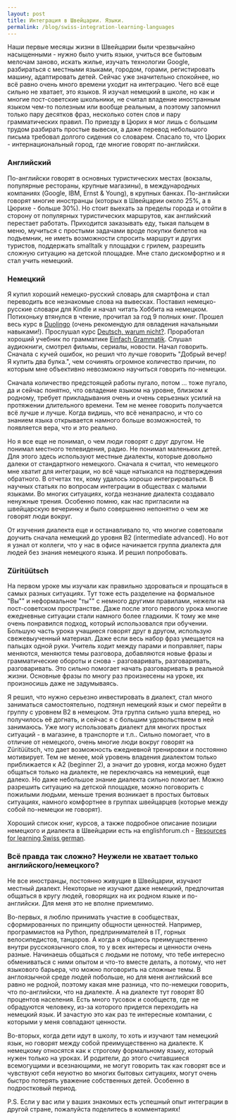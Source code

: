 ```yaml
---
layout: post
title: Интеграция в Швейцарии. Языки.
permalink: /blog/swiss-integration-learning-languages
---
```

Наши первые месяцы жизни в Швейцарии были чрезвычайно насыщенными - нужно было учить языки, учиться все бытовым мелочам заново, искать жилье, изучать технологии Google, разбираться с местными языками, городом, горами, регистировать машину, адаптировать детей. Сейчас уже значительно спокойнее, но всё равно очень много времени уходит на интеграцию. Чего всё еще сильно не хватает, это языков. Я изучал немецкий в школе, но как и многие пост-советские школьники, не считал владение иностранным языком чем-то полезным или вообще реальным, а поэтому запомнил только пару десятков фраз, несколько сотен слов и пару грамматических правил. По приезду в Цюрих я мог лишь с большим трудом разбирать простые вывески, а даже перевод небольшого письма требовал долгого сидения со словарем. Спасало то, что Цюрих - интернациональный город, где многие говорят по-английски.
<!--more-->

### Английский

По-английски говорят в основных туристических местах (вокзалы, популярные рестораны, крупные магазины), в международных компаниях (Google, IBM, Ernst & Young), в крупных банках. По-английски говорят многие иностранцы (которых в Швейцарии около 25%, а в Цюрихе - больше 30%). Но стоит выехать за пределы города и отойти в сторону от популярных туристических маршрутов, как английский перестает работать. Приходится заказывать еду, тыкая пальцем в меню, мучиться с простыми задачами вроде покупки билетов на подъемник, не иметь возможности спросить маршрут и других туристов, поддержать smalltalk у площадки с грилем, разрешить сложную ситуацию на детской площадке. Мне стало дискомфортно и я стал учить немецкий.

### Немецкий

Я купил хороший немецко-русский словарь для смартфона и стал переводить все незнакомые слова на вывесках. Поставил немецко-русские словари для Kindle и начал читать Хоббита на немецком. Потихоньку втянулся в чтение, прочитал за год 9 полных книг. Прошел весь курс в [Duolingo](https://www.duolingo.com/vorushin) (очень рекомендую для овладения начальными навыками!). Прослушал курс [Deutsch, warum nicht?](http://www.dw.de/deutsch-lernen/deutsch-warum-nicht/s-2163). Проработал хороший учебник по грамматике [Einfach Grammatik](http://www.klett-langenscheidt.de/produkt/2884/Einfach_Grammatik-Buch/978-3-12-606368-5). Слушал аудиокниги, смотрел фильмы, сериалы, новости. Начал говорить. Сначала с кучей ошибок, но решил что лучше говорить "Добрый вечер! Я купить два булка.", чем сочинять огромное количество причин, по которым мне объективно невозможно научиться говорить по-немецки.

Сначала количество предстоящей работы пугало, потом ... тоже пугало, да и сейчас понятно, что овладение языком на уровне, близком к родному, требует прикладывания очень и очень серьезных усилий на протяжении длительного времени. Тем не менее говорить получается всё лучше и лучше. Когда видишь, что всё ненапрасно, и что со знанием языка открывается намного больше возможностей, то появляется вера, что и это реально.

Но я все еще не понимал, о чем люди говорят с друг другом. Не понимал местного телевидения, радио. Не понимал маленьких детей. Для этого здесь используют местные диалекты, которые довольно далеки от стандартного немецкого. Сначала я считал, что немецкого мне хватит для интеграции, но всё чаще натыкался на подтверждения обратного. В отчетах тех, кому удалось хорошо интегрироваться. В научных статьях по вопросам интеграции в обществах с малыми языками. Во многих ситуациях, когда незнание диалекта создавало ненужные трения. Особенно помню, как нас пригласили на швейцарскую вечеринку и было совершенно непонятно о чем же говорят люди вокруг.

От изучения диалекта еще и останавливало то, что многие советовали доучить сначала немецкий до уровня B2 (intermediate advanced). Но вот я узнал от коллеги, что у нас в офисе начинается группа диалекта для людей без знания немецкого языка. И решил попробовать.

### Züritüütsch

На первом уроке мы изучали как правильно здороваться и прощаться в самых разных ситуациях. Тут тоже есть разделение на формальное "Вы"" и неформальное "ты"" с немного другими правилами, нежели на пост-советском пространстве. Даже после этого первого урока многие ежедневные ситуации стали намного более гладкими. К тому же мне очень понравился подход, который использовался при обучении. Большую часть урока учащиеся говорят друг в другом, использую свежевыученный материал. Даже если весь набор фраз умещается на пальцах одной руки. Учитель ходит между парами и поправляет, пары меняются, меняются темы разговора, добавляются новые фразы и грамматические обороты и снова - разговаривать, разговаривать, разговаривать. Это сильно помогает начать разговаривать в реальной жизни. Основные фразы по многу раз произнесены на уроке, их произносишь даже не задумываясь.

Я решил, что нужно серьезно инвестировать в диалект, стал много заниматься самостоятельно, подтянул немецкий язык и смог перейти в группу с уровнем B2 в немецком. Эта группа сильно ушла вперед, но получилось её догнать, и сейчас я с большим удовольствием в ней занимаюсь. Уже могу использовать диалект для многих простых ситуаций - в магазине, в транспорте и т.п.. Сильно помогает, что в отличие от немецкого, очень многие люди вокруг говорят на Züritüütsch, что дает возможность ежедневной тренировки и постоянно мотивирует. Тем не менее, мой уровень владения диалектом только приближается к A2 (beginner 2), а значит до уровня, когда можно будет общаться только на диалекте, не переключаясь на немецкий, еще далеко. Но даже небольшое знание диалекта сильно помогает. Можно разрешить ситуацию на детской площадке, можно поговорить с пожилыми людьми, меньше трения возникает в простых бытовых ситуациях, намного комфортнее в группах швейцарцев (которые между собой по-немецки не говорят).

Хороший список книг, курсов, а также подробное описание позиции немецкого и диалекта в Швейцарии есть на englishforum.ch - [Resources for learning Swiss german](http://www.englishforum.ch/language-corner/17908-resources-learning-swiss-german-all-dialects.html).

### Всё правда так сложно? Неужели не хватает только английского/немецкого?

Не все иностранцы, постоянно живущие в Швейцарии, изучают местный диалект. Некоторые не изучают даже немецкий, предпочитая общаться в кругу людей, говорящих на их родном языке и по-английски. Для меня это не вполне приемлимо.

Во-первых, я люблю принимать участие в сообществах, сформированных по принципу общности ценностей. Например, программистов на Python, предпринимателей в IT, горных велосипедистов, танцоров. А когда я общаюсь преимущественно внутри русскоязычного слоя, то у всех интересы и ценности очень разные. Начинаешь общаться с людьми не потому, что тебе интересно обмениваться с ними опытом и что-то вместе делать, а потому, что нет языкового барьера, что можно поговорить на сложные темы. В англоязычной среде людей побольше, но для меня английский все равно не родной, поэтому какая мне разница, что по-немецки говорить, что по-английски, что на диалекте. А на диалекте тут говорят 80 процентов населения. Есть много тусовок и сообществ, где не обрадуются человеку, из-за которого придется переходить на немецкий язык. И зачастую это как раз те интересные компании, с которыми у меня совпадают ценности.

Во-вторых, когда дети идут в школу, то хоть и изучают там немецкий язык, но говорят между собой преимущественно на диалекте. К немецкому относятся как к строгому формальному языку, который нужен только на уроках. И родители, до этого считавшиеся всемогущими и всезнающими, не могут говорить так как говорят все и чувствуют себя неуютно во многих бытовых ситуациях, могут очень быстро потерять уважение собственных детей. Особенно в подростковый период.

P.S. Если у вас или у ваших знакомых есть успешный опыт интеграции в другой стране, пожалуйста поделитесь в комментариях!